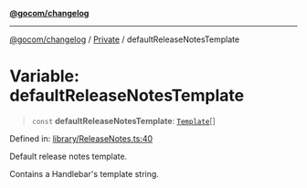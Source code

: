 [**@gocom/changelog**](../README.md)

***

[@gocom/changelog](../README.md) / [Private](../Internal/Private.md) / defaultReleaseNotesTemplate

# Variable: defaultReleaseNotesTemplate

> `const` **defaultReleaseNotesTemplate**: [`Template`](../Types/API.Template.md)[]

Defined in: [library/ReleaseNotes.ts:40](https://github.com/gocom/changelog/blob/e24f91cb230cdc8fe362bb59b7308549663a8b77/src/library/ReleaseNotes.ts#L40)

Default release notes template.

Contains a Handlebar's template string.
